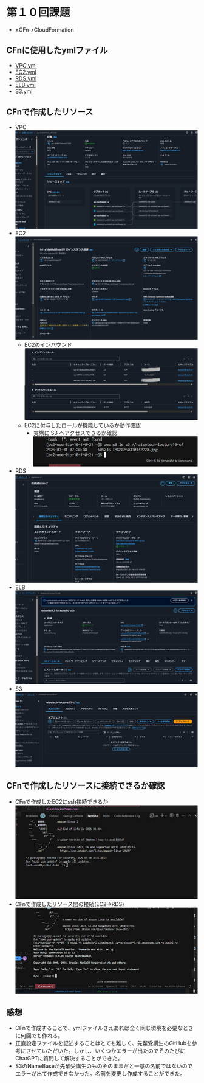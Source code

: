 # 第１０回課題
* ※CFn→CloudFormation

## CFnに使用したymlファイル
* [VPC.yml](CloudFormation-lecture10/VPC.yml)
* [EC2.yml](CloudFormation-lecture10/EC2.yml)
* [RDS.yml](CloudFormation-lecture10/RDS.yml)
* [ELB.yml](CloudFormation-lecture10/ELB.yml)
* [S3.yml](CloudFormation-lecture10/S3.yml)

## CFnで作成したリソース
* VPC
![vpc](images/AWS_lecture10_evi/cfで作成したvpc%202025-03-28%20121958.png)
* EC2
![ec2](images/AWS_lecture10_evi/CFnで作成したEC2(5)2025-03-31%20145025.png)
  - EC2のインバウンド
  ![EC2のインバウンド](images/AWS_lecture10_evi/ec2のインバウンド2025-03-31%20153611.png)
  - EC2に付与したロールが機能しているか動作確認
    * 実際に S3 へアクセスできるか確認
  ![付与したロールが機能しているか動作確認](images/AWS_lecture10_evi/付与したロールの動作確認2025-03-31%20162027.png)
* RDS
![rds](images/AWS_lecture10_evi/CFnで作成したDBS%202025-03-29%20184059.png)
* ELB
![elb](images/AWS_lecture10_evi/cfで作成したalb%202025-03-28%20122439.png)
* S3
![s3](images/AWS_lecture10_evi/cfで作成したs3%202025-03-28%20122049.png)

## CFnで作成したリソースに接続できるか確認
* CFnで作成したEC2にssh接続できるか
![CFnで作成したec2にssh接続成功](images/AWS_lecture10_evi/CFnで作成したEC2にssh接続成功2025-03-29%20184158.png) 
* CFnで作成したリソース間の接続(EC2→RDS)
![CFnで作成したec2からrdsに接続成功](images/AWS_lecture10_evi/CFnで作成したEC2からCFnで作成したRDS２接続成功2025-03-29%20200434.png)

## 感想
* CFnで作成することで、ymlファイルさえあれば全く同じ環境を必要なときに何回でも作れる。
* 正直設定ファイルを記述することはとても難しく、先輩受講生のGitHubを参考にさせていただいた。しかし、いくつかエラーが出たのでそのたびにChatGPTに質問して解決することができた。
* S3のNameBaseが先輩受講生のものそのままだと一意の名前ではないのでエラーが出て作成できなかった。名前を変更し作成することができた。
